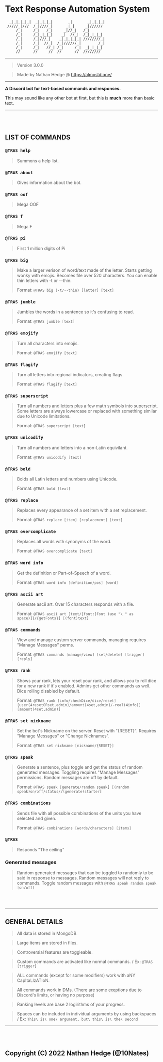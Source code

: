 # Text Response Automation System
```                                     
  _|_|_|_|_|  _|_|_|_|       _|       _|_|_|_|
 /////_|///  /_|////_|      _|_|     _|////// 
     /_|     /_|   /_|     _|//_|   /_|       
     /_|     /_|_|_|_|    _|  //_|  /_|_|_|_| 
     /_|     /_|///_|    _|_|_|_|_| ////////_|
     /_|     /_|  //_|  /_|//////_|        /_|
     /_|     /_|   //_| /_|     /_|  _|_|_|_| 
     //      //     //  //      //  ////////                                          
```
----------------------------------

> Version 3.0.0

> Made by Nathan Hedge @ https://almostd.one/

----------------------------------

__A Discord bot for text-based commands and responses.__

This may sound like any other bot at first, but this is **much** more than basic text.

----------------------------------

<br>
<br>

__LIST OF COMMANDS__
---
### `@TRAS help`
> Summons a help list.
 
### `@TRAS about`
> Gives information about the bot.
 
### `@TRAS oof`
> Mega OOF
 
### `@TRAS f`
> Mega F
 
### `@TRAS pi`
> First 1 million digits of Pi

### `@TRAS big`
> Make a larger verison of word/text made of the letter. 
> Starts getting wonky with emojis. Becomes file over 520 characters. 
> You can enable thin letters with -t or --thin.
> 
> Format: `@TRAS big (-t/--thin) [letter] [text]`
 
### `@TRAS jumble`
> Jumbles the words in a sentence so it's confusing to read.
> 
> Format: `@TRAS jumble [text]`

### `@TRAS emojify`
> Turn all characters into emojis.
> 
> Format: `@TRAS emojify [text]`
 
### `@TRAS flagify`
> Turn all letters into regional indicators, creating flags.
> 
> Format: `@TRAS flagify [text]`

### `@TRAS superscript`
> Turn all numbers and letters plus a few math symbols into superscript. 
> Some letters are always lowercase or replaced with something similar due to Unicode limitations.
> 
> Format: `@TRAS superscript [text]`
 
### `@TRAS unicodify`
> Turn all numbers and letters into a non-Latin equivilant.
> 
> Format: `@TRAS unicodify [text]`
 
### `@TRAS bold`
> Bolds all Latin letters and numbers using Unicode.
> 
> Format: `@TRAS bold [text]`
 
### `@TRAS replace`
> Replaces every appearance of a set item with a set replacement.
> 
> Format: `@TRAS replace [item] [replacement] [text]`
 
### `@TRAS overcomplicate`
> Replaces all words with synonyms of the word.
> 
> Format: `@TRAS overcomplicate [text]`
 
### `@TRAS word info`
> Get the definition or Part-of-Speech of a word.
> 
> Format: `@TRAS word info [definition/pos] [word]`
 
### `@TRAS ascii art`
> Generate ascii art. Over 15 characters responds with a file.
> 
> Format: `@TRAS ascii art [text/{font:[Font (use "\ " as space)]}/{getFonts}] [(font)text]`
 
### `@TRAS commands`
> View and manage custom server commands, managing requires "Manage Messages" perms.
> 
> Format: `@TRAS commands [manage/view] [set/delete] [trigger] [reply]`

### `@TRAS rank` 
> Shows your rank, lets your reset your rank, and allows you to roll dice for a new rank if it's enabled. 
> Admins get other commands as well. Dice rolling disabled by default.
> 
> Format: `@TRAS rank [info/checkDice/dice/reset] [user(4resetORset,admin)/amount(4set,admin)/-real(4info)] [amount(4set,admin)]`
 
### `@TRAS set nickname`
> Set the bot's Nickname on the server. Reset with "{RESET}". 
> Requires "Manage Messages" or "Change Nicknames".
> 
> Format: `@TRAS set nickname [nickname/{RESET}]`
 
### `@TRAS speak`
> Generate a sentence, plus toggle and get the status of random generated messages. 
> Toggling requires "Manage Messages" permissions. Random messages are off by default.
> 
> Format: `@TRAS speak [generate/random speak] [(random speak)on/off/status//(generate)starter]`
 
### `@TRAS combinations`
> Sends file with all possible combinations of the units you have selected and given.
> 
> Format: `@TRAS combinations [words/characters] [items]`
 
### `@TRAS`
> Responds "The ceiling"
 
### Generated messages
> Random generated messages that can be toggled to randomly to be said in response to messages. 
> Random messages will not reply to commands.
> Toggle random messages with `@TRAS speak random speak [on/off]`

<br>
<br>

----------------------------------

__GENERAL DETAILS__
---
> All data is stored in MongoDB.

> Large items are stored in files.

> Controversial features are toggleable.

> Custom commands are activated like normal commands. / Ex: `@TRAS [trigger]`

> ALL commands (except for some modifiers) work with aNY CapItaLIzATIoN.

> All commands work in DMs. (There are some exeptions due to Discord's limits, or having no purpose)

> Ranking levels are base 2 logirithms of your progress.

> Spaces can be included in individual arguments by using backspaces / Ex: `This\ is\ one\ argument, but\ this\ is\ the\ second`

----------------------------------

<br>
<br>

## Copyright (C) 2022 Nathan Hedge (@10Nates)